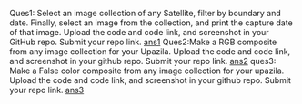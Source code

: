 Ques1: Select an image collection of any Satellite, filter by boundary and date. Finally, select an image from the collection, and print the capture date of that image. Upload the code and code link, and screenshot in your GitHub  repo. Submit your repo link.
[ans1](https://code.earthengine.google.com/016a67f23ea65a5bc969b8833b855880)
Ques2:Make a RGB composite from any image collection for your Upazila. Upload the code and code link, and screenshot in your github repo. Submit your repo link.
[ans2](https://code.earthengine.google.com/2ec4ff0b21ffd5b63dfd15bfa36098ff)
ques3: Make a False color composite from any image collection for your upazila. Upload the code and code link, and screenshot in your github repo. Submit your repo link.
[ans3](https://code.earthengine.google.com/dbdec9656bd444f53dec0dabfff18916)
